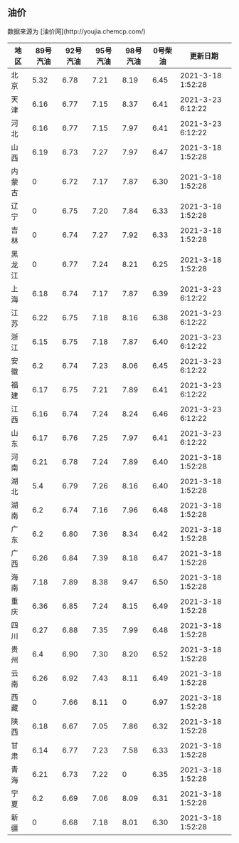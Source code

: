 
<!DOCTYPE html>
<html lang="zh-cn">
<head>
<link href="https://cdn.jsdelivr.net/gh/RookieFanzk/link/github.css" rel="stylesheet">
</head>

<body>
<h2>油价</h2>
<p>数据来源为 [油价网](http://youjia.chemcp.com/) </p>
<table>
<thead>
<tr>
<th>地区</th>
<th>89号汽油</th>
<th>92号汽油</th>
<th>95号汽油</th>
<th>98号汽油</th>
<th>0号柴油</th>
<th>更新日期</th>
</tr>
</thead>
<tbody>
<tr>
<td>北京</td>
<td>5.32</td>
<td>6.78</td>
<td>7.21</td>
<td>8.19</td>
<td>6.45</td>
<td>2021-3-18 1:52:28</td>
</tr>
<tr>
<td>天津</td>
<td>6.16</td>
<td>6.77</td>
<td>7.15</td>
<td>8.37</td>
<td>6.41</td>
<td>2021-3-23 6:12:22</td>
</tr>
<tr>
<td>河北</td>
<td>6.16</td>
<td>6.77</td>
<td>7.15</td>
<td>7.97</td>
<td>6.41</td>
<td>2021-3-23 6:12:22</td>
</tr>
<tr>
<td>山西</td>
<td>6.19</td>
<td>6.73</td>
<td>7.27</td>
<td>7.97</td>
<td>6.47</td>
<td>2021-3-18 1:52:28</td>
</tr>
<tr>
<td>内蒙古</td>
<td>0</td>
<td>6.72</td>
<td>7.17</td>
<td>7.87</td>
<td>6.30</td>
<td>2021-3-18 1:52:28</td>
</tr>
<tr>
<td>辽宁</td>
<td>0</td>
<td>6.75</td>
<td>7.20</td>
<td>7.84</td>
<td>6.33</td>
<td>2021-3-18 1:52:28</td>
</tr>
<tr>
<td>吉林</td>
<td>0</td>
<td>6.74</td>
<td>7.27</td>
<td>7.92</td>
<td>6.33</td>
<td>2021-3-18 1:52:28</td>
</tr>
<tr>
<td>黑龙江</td>
<td>0</td>
<td>6.77</td>
<td>7.24</td>
<td>8.21</td>
<td>6.25</td>
<td>2021-3-18 1:52:28</td>
</tr>
<tr>
<td>上海</td>
<td>6.18</td>
<td>6.74</td>
<td>7.17</td>
<td>7.87</td>
<td>6.39</td>
<td>2021-3-23 6:12:22</td>
</tr>
<tr>
<td>江苏</td>
<td>6.22</td>
<td>6.75</td>
<td>7.18</td>
<td>8.16</td>
<td>6.38</td>
<td>2021-3-23 6:12:22</td>
</tr>
<tr>
<td>浙江</td>
<td>6.15</td>
<td>6.75</td>
<td>7.18</td>
<td>7.87</td>
<td>6.40</td>
<td>2021-3-23 6:12:22</td>
</tr>
<tr>
<td>安徽</td>
<td>6.2</td>
<td>6.74</td>
<td>7.23</td>
<td>8.06</td>
<td>6.45</td>
<td>2021-3-23 6:12:22</td>
</tr>
<tr>
<td>福建</td>
<td>6.17</td>
<td>6.75</td>
<td>7.21</td>
<td>7.89</td>
<td>6.41</td>
<td>2021-3-23 6:12:22</td>
</tr>
<tr>
<td>江西</td>
<td>6.16</td>
<td>6.74</td>
<td>7.24</td>
<td>8.24</td>
<td>6.46</td>
<td>2021-3-23 6:12:22</td>
</tr>
<tr>
<td>山东</td>
<td>6.17</td>
<td>6.76</td>
<td>7.25</td>
<td>7.97</td>
<td>6.41</td>
<td>2021-3-23 6:12:22</td>
</tr>
<tr>
<td>河南</td>
<td>6.21</td>
<td>6.78</td>
<td>7.24</td>
<td>7.89</td>
<td>6.40</td>
<td>2021-3-18 1:52:28</td>
</tr>
<tr>
<td>湖北</td>
<td>5.4</td>
<td>6.79</td>
<td>7.26</td>
<td>8.16</td>
<td>6.40</td>
<td>2021-3-18 1:52:28</td>
</tr>
<tr>
<td>湖南</td>
<td>6.2</td>
<td>6.74</td>
<td>7.16</td>
<td>7.96</td>
<td>6.48</td>
<td>2021-3-18 1:52:28</td>
</tr>
<tr>
<td>广东</td>
<td>6.2</td>
<td>6.80</td>
<td>7.36</td>
<td>8.34</td>
<td>6.42</td>
<td>2021-3-18 1:52:28</td>
</tr>
<tr>
<td>广西</td>
<td>6.26</td>
<td>6.84</td>
<td>7.39</td>
<td>8.18</td>
<td>6.47</td>
<td>2021-3-18 1:52:28</td>
</tr>
<tr>
<td>海南</td>
<td>7.18</td>
<td>7.89</td>
<td>8.38</td>
<td>9.47</td>
<td>6.50</td>
<td>2021-3-18 1:52:28</td>
</tr>
<tr>
<td>重庆</td>
<td>6.36</td>
<td>6.85</td>
<td>7.24</td>
<td>8.15</td>
<td>6.49</td>
<td>2021-3-18 1:52:28</td>
</tr>
<tr>
<td>四川</td>
<td>6.27</td>
<td>6.88</td>
<td>7.35</td>
<td>7.99</td>
<td>6.48</td>
<td>2021-3-18 1:52:28</td>
</tr>
<tr>
<td>贵州</td>
<td>6.4</td>
<td>6.90</td>
<td>7.30</td>
<td>8.20</td>
<td>6.52</td>
<td>2021-3-18 1:52:28</td>
</tr>
<tr>
<td>云南</td>
<td>6.26</td>
<td>6.92</td>
<td>7.43</td>
<td>8.11</td>
<td>6.49</td>
<td>2021-3-18 1:52:28</td>
</tr>
<tr>
<td>西藏</td>
<td>0</td>
<td>7.66</td>
<td>8.11</td>
<td>0</td>
<td>6.97</td>
<td>2021-3-18 1:52:28</td>
</tr>
<tr>
<td>陕西</td>
<td>6.18</td>
<td>6.67</td>
<td>7.05</td>
<td>7.86</td>
<td>6.32</td>
<td>2021-3-18 1:52:28</td>
</tr>
<tr>
<td>甘肃</td>
<td>6.14</td>
<td>6.77</td>
<td>7.23</td>
<td>7.58</td>
<td>6.33</td>
<td>2021-3-18 1:52:28</td>
</tr>
<tr>
<td>青海</td>
<td>6.21</td>
<td>6.73</td>
<td>7.22</td>
<td>0</td>
<td>6.35</td>
<td>2021-3-18 1:52:28</td>
</tr>
<tr>
<td>宁夏</td>
<td>6.2</td>
<td>6.69</td>
<td>7.06</td>
<td>8.09</td>
<td>6.31</td>
<td>2021-3-18 1:52:28</td>
</tr>
<tr>
<td>新疆</td>
<td>0</td>
<td>6.68</td>
<td>7.18</td>
<td>8.01</td>
<td>6.30</td>
<td>2021-3-18 1:52:28</td>
</tr>
</tbody>
</table>
</body>
</html>
